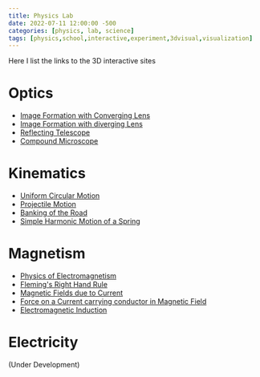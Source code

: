 ```yaml
---
title: Physics Lab
date: 2022-07-11 12:00:00 -500
categories: [physics, lab, science]
tags: [physics,school,interactive,experiment,3dvisual,visualization]
---
```


Here I list the links to the 3D interactive sites 

# Optics

* [Image Formation with Converging Lens](https://physics3dbysaji.github.io/Physics/Convex-Lens.html)
* [Image Formation with diverging Lens](https://physics3dbysaji.github.io/Physics/Convcave-Lens.html)
* [Reflecting Telescope](https://physics3dbysaji.github.io/Physics/Telescope-Lens.html)
* [Compound Microscope](https://physics3dbysaji.github.io/Physics/Microscope-Lens.html)

# Kinematics

* [Uniform Circular Motion](https://physics3dbysaji.github.io/Physics/Circular-Motion.html)
* [Projectile Motion](https://physics3dbysaji.github.io/Physics/Projectile-Motion.html)
* [Banking of the Road](https://physics3dbysaji.github.io/Physics/Car-Banking.html)
* [Simple Harmonic Motion of a Spring](https://physics3dbysaji.github.io/Physics/Spring-Action.html)

# Magnetism

* [Physics of Electromagnetism](https://physics3dbysaji.github.io/Physics/Magnetism/Electromagnetism.html)
* [Fleming's Right Hand Rule](https://physics3dbysaji.github.io/Physics/Thumbs-Rule.html)
* [Magnetic Fields due to Current](https://physics3dbysaji.github.io/Physics/Magnetic-Current-Effect.html)
* [Force on a Current carrying conductor in Magnetic Field](https://physics3dbysaji.github.io/Physics/Force-Current-Effect.html)
* [Electromagnetic Induction](https://physics3dbysaji.github.io/Physics/Induced-Current-Effect.html)

# Electricity

(Under Development)


